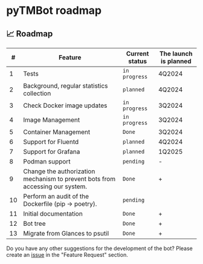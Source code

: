 # pyTMBot roadmap

## 📈 Roadmap

| #  | Feature                                                                       | Current status | The launch is planned |
|----|-------------------------------------------------------------------------------|----------------|-----------------------|
| 1  | Tests                                                                         | `in progress`  | 4Q2024                |
| 2  | Background, regular statistics collection                                     | `planned`      | 4Q2024                |
| 3  | Check Docker image updates                                                    | `in progress`  | 3Q2024                |
| 4  | Image Management                                                              | `in progress`  | 3Q2024                |
| 5  | Container Management                                                          | `Done`         | 3Q2024                |
| 6  | Support for Fluentd                                                           | `planned`      | 4Q2024                |
| 7  | Support for Grafana                                                           | `planned`      | 1Q2025                |
| 8  | Podman support                                                                | `pending`      | -                     |
| 9  | Change the authorization mechanism to prevent bots from accessing our system. | `Done`         | +                     |
| 10 | Perform an audit of the Dockerfile (pip -> poetry).                           | `pending`      |                       |
| 11 | Initial documentation                                                         | `Done`         | +                     |
| 12 | Bot tree                                                                      | `Done`         | +                     |
| 13 | Migrate from Glances to psutil                                                | `Done`         | +                     |

Do you have any other suggestions for the development of the bot? Please create
an [issue](https://github.com/orenlab/pytmbot/issues/new/choose) in the "Feature Request" section.
